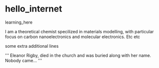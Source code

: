 # hello_internet
learning_here

I am a theoretical chemist specilized in materials modelling, with particular focus on carbon nanoelectronics and molecular electronics.
Etc etc

some extra additional lines

''' 
Eleanor Rigby, died in the church
and was buried along with her name.
Nobody came...
'''
